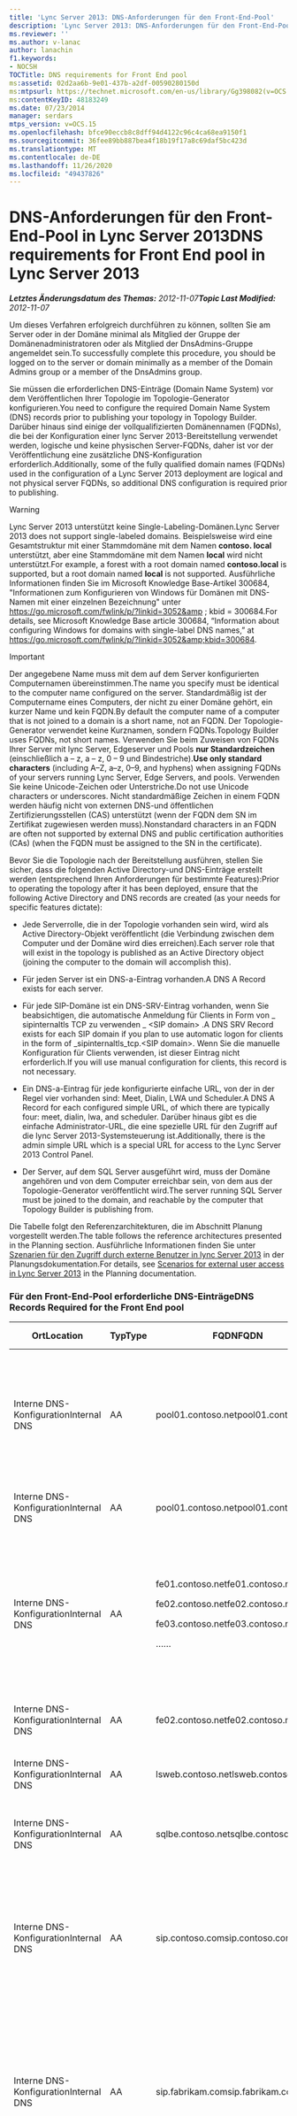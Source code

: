 ```yaml
---
title: 'Lync Server 2013: DNS-Anforderungen für den Front-End-Pool'
description: 'Lync Server 2013: DNS-Anforderungen für den Front-End-Pool.'
ms.reviewer: ''
ms.author: v-lanac
author: lanachin
f1.keywords:
- NOCSH
TOCTitle: DNS requirements for Front End pool
ms:assetid: 02d2aa6b-9e01-437b-a2df-00590280150d
ms:mtpsurl: https://technet.microsoft.com/en-us/library/Gg398082(v=OCS.15)
ms:contentKeyID: 48183249
ms.date: 07/23/2014
manager: serdars
mtps_version: v=OCS.15
ms.openlocfilehash: bfce90eccb8c8dff94d4122c96c4ca68ea9150f1
ms.sourcegitcommit: 36fee89bb887bea4f18b19f17a8c69daf5bc423d
ms.translationtype: MT
ms.contentlocale: de-DE
ms.lasthandoff: 11/26/2020
ms.locfileid: "49437826"
---
```

# <a name="dns-requirements-for-front-end-pool-in-lync-server-2013"></a><span data-ttu-id="20953-103">DNS-Anforderungen für den Front-End-Pool in Lync Server 2013</span><span class="sxs-lookup"><span data-stu-id="20953-103">DNS requirements for Front End pool in Lync Server 2013</span></span>

<div data-xmlns="http://www.w3.org/1999/xhtml">

<div class="topic" data-xmlns="http://www.w3.org/1999/xhtml" data-msxsl="urn:schemas-microsoft-com:xslt" data-cs="https://msdn.microsoft.com/">

<div data-asp="https://msdn2.microsoft.com/asp">



</div>

<div id="mainSection">

<div id="mainBody"><span data-ttu-id="20953-104">

<span> </span></span><span class="sxs-lookup"><span data-stu-id="20953-104">

<span> </span></span></span>

<span data-ttu-id="20953-105">_**Letztes Änderungsdatum des Themas:** 2012-11-07_</span><span class="sxs-lookup"><span data-stu-id="20953-105">_**Topic Last Modified:** 2012-11-07_</span></span>

<span data-ttu-id="20953-106">Um dieses Verfahren erfolgreich durchführen zu können, sollten Sie am Server oder in der Domäne minimal als Mitglied der Gruppe der Domänenadministratoren oder als Mitglied der DnsAdmins-Gruppe angemeldet sein.</span><span class="sxs-lookup"><span data-stu-id="20953-106">To successfully complete this procedure, you should be logged on to the server or domain minimally as a member of the Domain Admins group or a member of the DnsAdmins group.</span></span>

<span data-ttu-id="20953-107">Sie müssen die erforderlichen DNS-Einträge (Domain Name System) vor dem Veröffentlichen Ihrer Topologie im Topologie-Generator konfigurieren.</span><span class="sxs-lookup"><span data-stu-id="20953-107">You need to configure the required Domain Name System (DNS) records prior to publishing your topology in Topology Builder.</span></span> <span data-ttu-id="20953-108">Darüber hinaus sind einige der vollqualifizierten Domänennamen (FQDNs), die bei der Konfiguration einer lync Server 2013-Bereitstellung verwendet werden, logische und keine physischen Server-FQDNs, daher ist vor der Veröffentlichung eine zusätzliche DNS-Konfiguration erforderlich.</span><span class="sxs-lookup"><span data-stu-id="20953-108">Additionally, some of the fully qualified domain names (FQDNs) used in the configuration of a Lync Server 2013 deployment are logical and not physical server FQDNs, so additional DNS configuration is required prior to publishing.</span></span>

<div>


> [!WARNING]  
> <span data-ttu-id="20953-109">Lync Server 2013 unterstützt keine Single-Labeling-Domänen.</span><span class="sxs-lookup"><span data-stu-id="20953-109">Lync Server 2013 does not support single-labeled domains.</span></span> <span data-ttu-id="20953-110">Beispielsweise wird eine Gesamtstruktur mit einer Stammdomäne mit dem Namen <STRONG>contoso. local</STRONG> unterstützt, aber eine Stammdomäne mit dem Namen <STRONG>local</STRONG> wird nicht unterstützt.</span><span class="sxs-lookup"><span data-stu-id="20953-110">For example, a forest with a root domain named <STRONG>contoso.local</STRONG> is supported, but a root domain named <STRONG>local</STRONG> is not supported.</span></span> <span data-ttu-id="20953-111">Ausführliche Informationen finden Sie im Microsoft Knowledge Base-Artikel 300684, "Informationen zum Konfigurieren von Windows für Domänen mit DNS-Namen mit einer einzelnen Bezeichnung" unter <A class=uri href="https://go.microsoft.com/fwlink/p/?linkid=3052%26kbid=300684"> https://go.microsoft.com/fwlink/p/?linkid=3052&amp ; kbid = 300684</A>.</span><span class="sxs-lookup"><span data-stu-id="20953-111">For details, see Microsoft Knowledge Base article 300684, “Information about configuring Windows for domains with single-label DNS names,” at <A class=uri href="https://go.microsoft.com/fwlink/p/?linkid=3052%26kbid=300684">https://go.microsoft.com/fwlink/p/?linkid=3052&amp;kbid=300684</A>.</span></span>



</div>

<div>


> [!IMPORTANT]  
> <span data-ttu-id="20953-112">Der angegebene Name muss mit dem auf dem Server konfigurierten Computernamen übereinstimmen.</span><span class="sxs-lookup"><span data-stu-id="20953-112">The name you specify must be identical to the computer name configured on the server.</span></span> <span data-ttu-id="20953-113">Standardmäßig ist der Computername eines Computers, der nicht zu einer Domäne gehört, ein kurzer Name und kein FQDN.</span><span class="sxs-lookup"><span data-stu-id="20953-113">By default the computer name of a computer that is not joined to a domain is a short name, not an FQDN.</span></span> <span data-ttu-id="20953-114">Der Topologie-Generator verwendet keine Kurznamen, sondern FQDNs.</span><span class="sxs-lookup"><span data-stu-id="20953-114">Topology Builder uses FQDNs, not short names.</span></span> <span data-ttu-id="20953-115">Verwenden Sie beim Zuweisen von FQDNs Ihrer Server mit lync Server, Edgeserver und Pools <STRONG>nur Standardzeichen</STRONG> (einschließlich a – z, a – z, 0 – 9 und Bindestriche).</span><span class="sxs-lookup"><span data-stu-id="20953-115"><STRONG>Use only standard characters</STRONG> (including A–Z, a–z, 0–9, and hyphens) when assigning FQDNs of your servers running Lync Server, Edge Servers, and pools.</span></span> <span data-ttu-id="20953-116">Verwenden Sie keine Unicode-Zeichen oder Unterstriche.</span><span class="sxs-lookup"><span data-stu-id="20953-116">Do not use Unicode characters or underscores.</span></span> <span data-ttu-id="20953-117">Nicht standardmäßige Zeichen in einem FQDN werden häufig nicht von externen DNS-und öffentlichen Zertifizierungsstellen (CAS) unterstützt (wenn der FQDN dem SN im Zertifikat zugewiesen werden muss).</span><span class="sxs-lookup"><span data-stu-id="20953-117">Nonstandard characters in an FQDN are often not supported by external DNS and public certification authorities (CAs) (when the FQDN must be assigned to the SN in the certificate).</span></span>



</div>

<span data-ttu-id="20953-118">Bevor Sie die Topologie nach der Bereitstellung ausführen, stellen Sie sicher, dass die folgenden Active Directory-und DNS-Einträge erstellt werden (entsprechend Ihren Anforderungen für bestimmte Features):</span><span class="sxs-lookup"><span data-stu-id="20953-118">Prior to operating the topology after it has been deployed, ensure that the following Active Directory and DNS records are created (as your needs for specific features dictate):</span></span>

  - <span data-ttu-id="20953-119">Jede Serverrolle, die in der Topologie vorhanden sein wird, wird als Active Directory-Objekt veröffentlicht (die Verbindung zwischen dem Computer und der Domäne wird dies erreichen).</span><span class="sxs-lookup"><span data-stu-id="20953-119">Each server role that will exist in the topology is published as an Active Directory object (joining the computer to the domain will accomplish this).</span></span>

  - <span data-ttu-id="20953-120">Für jeden Server ist ein DNS-a-Eintrag vorhanden.</span><span class="sxs-lookup"><span data-stu-id="20953-120">A DNS A Record exists for each server.</span></span>

  - <span data-ttu-id="20953-121">Für jede SIP-Domäne ist ein DNS-SRV-Eintrag vorhanden, wenn Sie beabsichtigen, die automatische Anmeldung für Clients in Form von \_ sipinternaltls TCP zu verwenden \_ \<SIP domain\> .</span><span class="sxs-lookup"><span data-stu-id="20953-121">A DNS SRV Record exists for each SIP domain if you plan to use automatic logon for clients in the form of \_sipinternaltls\_tcp.\<SIP domain\>.</span></span> <span data-ttu-id="20953-122">Wenn Sie die manuelle Konfiguration für Clients verwenden, ist dieser Eintrag nicht erforderlich.</span><span class="sxs-lookup"><span data-stu-id="20953-122">If you will use manual configuration for clients, this record is not necessary.</span></span>

  - <span data-ttu-id="20953-123">Ein DNS-a-Eintrag für jede konfigurierte einfache URL, von der in der Regel vier vorhanden sind: Meet, Dialin, LWA und Scheduler.</span><span class="sxs-lookup"><span data-stu-id="20953-123">A DNS A Record for each configured simple URL, of which there are typically four: meet, dialin, lwa, and scheduler.</span></span> <span data-ttu-id="20953-124">Darüber hinaus gibt es die einfache Administrator-URL, die eine spezielle URL für den Zugriff auf die lync Server 2013-Systemsteuerung ist.</span><span class="sxs-lookup"><span data-stu-id="20953-124">Additionally, there is the admin simple URL which is a special URL for access to the Lync Server 2013 Control Panel.</span></span>

  - <span data-ttu-id="20953-125">Der Server, auf dem SQL Server ausgeführt wird, muss der Domäne angehören und von dem Computer erreichbar sein, von dem aus der Topologie-Generator veröffentlicht wird.</span><span class="sxs-lookup"><span data-stu-id="20953-125">The server running SQL Server must be joined to the domain, and reachable by the computer that Topology Builder is publishing from.</span></span>

<span data-ttu-id="20953-126">Die Tabelle folgt den Referenzarchitekturen, die im Abschnitt Planung vorgestellt werden.</span><span class="sxs-lookup"><span data-stu-id="20953-126">The table follows the reference architectures presented in the Planning section.</span></span> <span data-ttu-id="20953-127">Ausführliche Informationen finden Sie unter [Szenarien für den Zugriff durch externe Benutzer in lync Server 2013](lync-server-2013-scenarios-for-external-user-access.md) in der Planungsdokumentation.</span><span class="sxs-lookup"><span data-stu-id="20953-127">For details, see [Scenarios for external user access in Lync Server 2013](lync-server-2013-scenarios-for-external-user-access.md) in the Planning documentation.</span></span>

<div id="sectionSection0" class="section">

### <a name="dns-records-required-for-the-front-end-pool"></a><span data-ttu-id="20953-128">Für den Front-End-Pool erforderliche DNS-Einträge</span><span class="sxs-lookup"><span data-stu-id="20953-128">DNS Records Required for the Front End pool</span></span>

<table>
<colgroup>
<col style="width: 25%" />
<col style="width: 25%" />
<col style="width: 25%" />
<col style="width: 25%" />
</colgroup>
<thead>
<tr class="header">
<th><span data-ttu-id="20953-129">Ort</span><span class="sxs-lookup"><span data-stu-id="20953-129">Location</span></span></th>
<th><span data-ttu-id="20953-130">Typ</span><span class="sxs-lookup"><span data-stu-id="20953-130">Type</span></span></th>
<th><span data-ttu-id="20953-131">FQDN</span><span class="sxs-lookup"><span data-stu-id="20953-131">FQDN</span></span></th>
<th><span data-ttu-id="20953-132">Karten/Kommentare</span><span class="sxs-lookup"><span data-stu-id="20953-132">Maps to/Comments</span></span></th>
</tr>
</thead>
<tbody>
<tr class="odd">
<td><p><span data-ttu-id="20953-133">Interne DNS-Konfiguration</span><span class="sxs-lookup"><span data-stu-id="20953-133">Internal DNS</span></span></p></td>
<td><p><span data-ttu-id="20953-134">A</span><span class="sxs-lookup"><span data-stu-id="20953-134">A</span></span></p></td>
<td><p><span data-ttu-id="20953-135">pool01.contoso.net</span><span class="sxs-lookup"><span data-stu-id="20953-135">pool01.contoso.net</span></span></p></td>
<td><p><span data-ttu-id="20953-136">Pool01 (DNS-Lastenausgleich).</span><span class="sxs-lookup"><span data-stu-id="20953-136">Pool01 (DNS load balancing).</span></span> <span data-ttu-id="20953-137">Erfordert einen DNS-a-Eintrag für die IP-Adresse jedes Front-End-Servers innerhalb des Pools, der dem Pool-FQDN zugeordnet ist.</span><span class="sxs-lookup"><span data-stu-id="20953-137">Requires a DNS A record for the IP address of each Front End Server within the pool, mapping to the pool FQDN.</span></span></p></td>
</tr>
<tr class="even">
<td><p><span data-ttu-id="20953-138">Interne DNS-Konfiguration</span><span class="sxs-lookup"><span data-stu-id="20953-138">Internal DNS</span></span></p></td>
<td><p><span data-ttu-id="20953-139">A</span><span class="sxs-lookup"><span data-stu-id="20953-139">A</span></span></p></td>
<td><p><span data-ttu-id="20953-140">pool01.contoso.net</span><span class="sxs-lookup"><span data-stu-id="20953-140">pool01.contoso.net</span></span></p></td>
<td><p><span data-ttu-id="20953-141">Pool01 (Virtual IP (VIP) of Hardware Load Balancer).</span><span class="sxs-lookup"><span data-stu-id="20953-141">Pool01 (virtual IP (VIP) of hardware load balancer).</span></span></p></td>
</tr>
<tr class="odd">
<td><p><span data-ttu-id="20953-142">Interne DNS-Konfiguration</span><span class="sxs-lookup"><span data-stu-id="20953-142">Internal DNS</span></span></p></td>
<td><p><span data-ttu-id="20953-143">A</span><span class="sxs-lookup"><span data-stu-id="20953-143">A</span></span></p></td>
<td><p><span data-ttu-id="20953-144">fe01.contoso.net</span><span class="sxs-lookup"><span data-stu-id="20953-144">fe01.contoso.net</span></span></p>
<p><span data-ttu-id="20953-145">fe02.contoso.net</span><span class="sxs-lookup"><span data-stu-id="20953-145">fe02.contoso.net</span></span></p>
<p><span data-ttu-id="20953-146">fe03.contoso.net</span><span class="sxs-lookup"><span data-stu-id="20953-146">fe03.contoso.net</span></span></p>
<p><span data-ttu-id="20953-147">…</span><span class="sxs-lookup"><span data-stu-id="20953-147">…</span></span></p></td>
<td><p><span data-ttu-id="20953-148">Pool01-Front-End-Server (Knoten 1).</span><span class="sxs-lookup"><span data-stu-id="20953-148">Pool01 Front End Server (NODE 1).</span></span></p>
<p><span data-ttu-id="20953-149">Pool01-Front-End-Server (Knoten 2).</span><span class="sxs-lookup"><span data-stu-id="20953-149">Pool01 Front End Server (NODE 2).</span></span></p>
<p><span data-ttu-id="20953-150">Pool01-Front-End-Server (Knoten 3).</span><span class="sxs-lookup"><span data-stu-id="20953-150">Pool01 Front End Server (NODE 3).</span></span></p>
<p><span data-ttu-id="20953-151">…</span><span class="sxs-lookup"><span data-stu-id="20953-151">…</span></span></p></td>
</tr>
<tr class="even">
<td><p><span data-ttu-id="20953-152">Interne DNS-Konfiguration</span><span class="sxs-lookup"><span data-stu-id="20953-152">Internal DNS</span></span></p></td>
<td><p><span data-ttu-id="20953-153">A</span><span class="sxs-lookup"><span data-stu-id="20953-153">A</span></span></p></td>
<td><p><span data-ttu-id="20953-154">fe02.contoso.net</span><span class="sxs-lookup"><span data-stu-id="20953-154">fe02.contoso.net</span></span></p></td>
<td><p><span data-ttu-id="20953-155">Pool01-Front-End-Server (Knoten 2).</span><span class="sxs-lookup"><span data-stu-id="20953-155">Pool01 Front End Server (NODE 2).</span></span></p></td>
</tr>
<tr class="odd">
<td><p><span data-ttu-id="20953-156">Interne DNS-Konfiguration</span><span class="sxs-lookup"><span data-stu-id="20953-156">Internal DNS</span></span></p></td>
<td><p><span data-ttu-id="20953-157">A</span><span class="sxs-lookup"><span data-stu-id="20953-157">A</span></span></p></td>
<td><p><span data-ttu-id="20953-158">lsweb.contoso.net</span><span class="sxs-lookup"><span data-stu-id="20953-158">lsweb.contoso.net</span></span></p></td>
<td><p><span data-ttu-id="20953-159">Pool01 (VIP) für Client-to-Server-Webverkehr.</span><span class="sxs-lookup"><span data-stu-id="20953-159">Pool01 (VIP) for client-to-server web traffic.</span></span></p></td>
</tr>
<tr class="even">
<td><p><span data-ttu-id="20953-160">Interne DNS-Konfiguration</span><span class="sxs-lookup"><span data-stu-id="20953-160">Internal DNS</span></span></p></td>
<td><p><span data-ttu-id="20953-161">A</span><span class="sxs-lookup"><span data-stu-id="20953-161">A</span></span></p></td>
<td><p><span data-ttu-id="20953-162">sqlbe.contoso.net</span><span class="sxs-lookup"><span data-stu-id="20953-162">sqlbe.contoso.net</span></span></p></td>
<td><p><span data-ttu-id="20953-163">Pool01-Back-End-Server mit SQL Server 2008 R2</span><span class="sxs-lookup"><span data-stu-id="20953-163">Pool01 Back End Server running SQL Server 2008 R2.</span></span></p></td>
</tr>
<tr class="odd">
<td><p><span data-ttu-id="20953-164">Interne DNS-Konfiguration</span><span class="sxs-lookup"><span data-stu-id="20953-164">Internal DNS</span></span></p></td>
<td><p><span data-ttu-id="20953-165">A</span><span class="sxs-lookup"><span data-stu-id="20953-165">A</span></span></p></td>
<td><p><span data-ttu-id="20953-166">sip.contoso.com</span><span class="sxs-lookup"><span data-stu-id="20953-166">sip.contoso.com</span></span></p></td>
<td><p><span data-ttu-id="20953-167">Erforderlich für lync Phone Edition oder automatische Anmeldung von Clients ohne DNS-SRV-Einträge und für strikte Domänenübereinstimmung.</span><span class="sxs-lookup"><span data-stu-id="20953-167">Required for Lync Phone Edition, or automatic logon of clients without DNS SRV records, and for strict domain matching.</span></span> <span data-ttu-id="20953-168">In allen Fällen nicht erforderlich.</span><span class="sxs-lookup"><span data-stu-id="20953-168">Not required in all cases.</span></span></p></td>
</tr>
<tr class="even">
<td><p><span data-ttu-id="20953-169">Interne DNS-Konfiguration</span><span class="sxs-lookup"><span data-stu-id="20953-169">Internal DNS</span></span></p></td>
<td><p><span data-ttu-id="20953-170">A</span><span class="sxs-lookup"><span data-stu-id="20953-170">A</span></span></p></td>
<td><p><span data-ttu-id="20953-171">sip.fabrikam.com</span><span class="sxs-lookup"><span data-stu-id="20953-171">sip.fabrikam.com</span></span></p></td>
<td><p><span data-ttu-id="20953-172">Nimmt eine zweite SIP-Domäne an.</span><span class="sxs-lookup"><span data-stu-id="20953-172">Assumes a second SIP domain.</span></span> <span data-ttu-id="20953-173">Erforderlich für lync Phone Edition, automatische Anmeldung von Clients ohne DNS-SRV-Einträge und für strikte Domänenübereinstimmung.</span><span class="sxs-lookup"><span data-stu-id="20953-173">Required for Lync Phone Edition, automatic logon of clients without DNS SRV records, and for strict domain matching.</span></span> <span data-ttu-id="20953-174">In allen Fällen nicht erforderlich.</span><span class="sxs-lookup"><span data-stu-id="20953-174">Not required in all cases.</span></span></p></td>
</tr>
<tr class="odd">
<td><p><span data-ttu-id="20953-175">Interne DNS-Konfiguration</span><span class="sxs-lookup"><span data-stu-id="20953-175">Internal DNS</span></span></p></td>
<td><p><span data-ttu-id="20953-176">A</span><span class="sxs-lookup"><span data-stu-id="20953-176">A</span></span></p></td>
<td><p><span data-ttu-id="20953-177">dialin.contoso.com</span><span class="sxs-lookup"><span data-stu-id="20953-177">dialin.contoso.com</span></span></p></td>
<td><p><span data-ttu-id="20953-178">Einfache URL für intern veröffentlichte Einwahlkonferenzen – der Front-End-Server (oder Director, falls installiert) reagiert auf einfache URL-Abfragen.</span><span class="sxs-lookup"><span data-stu-id="20953-178">Simple URL for dial-in conferencing published internally – Front End Server (or Director, if installed) responds to simple URL queries.</span></span></p></td>
</tr>
<tr class="even">
<td><p><span data-ttu-id="20953-179">Interne DNS-Konfiguration</span><span class="sxs-lookup"><span data-stu-id="20953-179">Internal DNS</span></span></p></td>
<td><p><span data-ttu-id="20953-180">A</span><span class="sxs-lookup"><span data-stu-id="20953-180">A</span></span></p></td>
<td><p><span data-ttu-id="20953-181">meet.contoso.com</span><span class="sxs-lookup"><span data-stu-id="20953-181">meet.contoso.com</span></span></p></td>
<td><p><span data-ttu-id="20953-182">Einfache URL für intern veröffentlichte Konferenzen – der Front-End-Server (oder Director, falls installiert) reagiert auf einfache URL-Abfragen.</span><span class="sxs-lookup"><span data-stu-id="20953-182">Simple URL for conferences published internally – Front End Server (or Director, if installed) responds to simple URL queries.</span></span></p></td>
</tr>
<tr class="odd">
<td><p><span data-ttu-id="20953-183">Interne DNS-Konfiguration</span><span class="sxs-lookup"><span data-stu-id="20953-183">Internal DNS</span></span></p></td>
<td><p><span data-ttu-id="20953-184">A</span><span class="sxs-lookup"><span data-stu-id="20953-184">A</span></span></p></td>
<td><p><span data-ttu-id="20953-185">admin.contoso.com</span><span class="sxs-lookup"><span data-stu-id="20953-185">admin.contoso.com</span></span></p>
<p><span data-ttu-id="20953-186">admin</span><span class="sxs-lookup"><span data-stu-id="20953-186">admin</span></span></p></td>
<td><p><span data-ttu-id="20953-187">Optionaler Eintrag, einfache URL für lync Server 2013 Control Panel intern veröffentlicht-Front-End-Server (oder Director, falls installiert) reagiert auf einfache URL-Abfragen.</span><span class="sxs-lookup"><span data-stu-id="20953-187">Optional record, simple URL for Lync Server 2013 Control Panel published internally - Front End Server (or Director, if installed) responds to simple URL queries.</span></span> <span data-ttu-id="20953-188">Es wird nur Hostname (kein Domänenname) empfohlen.</span><span class="sxs-lookup"><span data-stu-id="20953-188">Host name only (no domain name) is recommended.</span></span></p></td>
</tr>
</tbody>
</table>


<div>


> [!NOTE]  
> <span data-ttu-id="20953-189">VIP = virtuelle IP-Adresse für das Hardware Load Balancer</span><span class="sxs-lookup"><span data-stu-id="20953-189">VIP = Virtual IP address for hardware load balancer</span></span>



</div>

</div>

<div>

## <a name="dns-srv-records-for-the-front-end-pool"></a><span data-ttu-id="20953-190">DNS-SRV-Einträge für den Front-End-Pool</span><span class="sxs-lookup"><span data-stu-id="20953-190">DNS SRV Records for the Front End pool</span></span>


<table style="width:100%;">
<colgroup>
<col style="width: 16%" />
<col style="width: 16%" />
<col style="width: 16%" />
<col style="width: 16%" />
<col style="width: 16%" />
<col style="width: 16%" />
</colgroup>
<thead>
<tr class="header">
<th><span data-ttu-id="20953-191">Ort</span><span class="sxs-lookup"><span data-stu-id="20953-191">Location</span></span></th>
<th><span data-ttu-id="20953-192">Typ</span><span class="sxs-lookup"><span data-stu-id="20953-192">Type</span></span></th>
<th><span data-ttu-id="20953-193">FQDN</span><span class="sxs-lookup"><span data-stu-id="20953-193">FQDN</span></span></th>
<th><span data-ttu-id="20953-194">Ziel-FQDN</span><span class="sxs-lookup"><span data-stu-id="20953-194">Target FQDN</span></span></th>
<th><span data-ttu-id="20953-195">Port</span><span class="sxs-lookup"><span data-stu-id="20953-195">Port</span></span></th>
<th><span data-ttu-id="20953-196">Karten/Kommentare</span><span class="sxs-lookup"><span data-stu-id="20953-196">Maps to/Comments</span></span></th>
</tr>
</thead>
<tbody>
<tr class="odd">
<td><p><span data-ttu-id="20953-197">Interne DNS-Konfiguration</span><span class="sxs-lookup"><span data-stu-id="20953-197">Internal DNS</span></span></p></td>
<td><p><span data-ttu-id="20953-198">SRV</span><span class="sxs-lookup"><span data-stu-id="20953-198">SRV</span></span></p></td>
<td><p><span data-ttu-id="20953-199">_sipinternaltls _sipinternaltls._tcp. contoso. com</span><span class="sxs-lookup"><span data-stu-id="20953-199">_sipinternaltls._tcp.contoso.com</span></span></p></td>
<td><p><span data-ttu-id="20953-200">pool01.contoso.com</span><span class="sxs-lookup"><span data-stu-id="20953-200">pool01.contoso.com</span></span></p></td>
<td><p><span data-ttu-id="20953-201">5061</span><span class="sxs-lookup"><span data-stu-id="20953-201">5061</span></span></p></td>
<td><p><span data-ttu-id="20953-202">Erforderlich für die automatische Konfiguration von lync 2013-Clients, um intern zu arbeiten.</span><span class="sxs-lookup"><span data-stu-id="20953-202">Required for automatic configuration of Lync 2013 clients to work internally.</span></span></p></td>
</tr>
<tr class="even">
<td><p><span data-ttu-id="20953-203">Interne DNS-Konfiguration</span><span class="sxs-lookup"><span data-stu-id="20953-203">Internal DNS</span></span></p></td>
<td><p><span data-ttu-id="20953-204">SRV</span><span class="sxs-lookup"><span data-stu-id="20953-204">SRV</span></span></p></td>
<td><p><span data-ttu-id="20953-205">_sipinternaltls _sipinternaltls._tcp. fabrikam. com</span><span class="sxs-lookup"><span data-stu-id="20953-205">_sipinternaltls._tcp.fabrikam.com</span></span></p></td>
<td><p><span data-ttu-id="20953-206">pool01.fabrikam.com</span><span class="sxs-lookup"><span data-stu-id="20953-206">pool01.fabrikam.com</span></span></p></td>
<td><p><span data-ttu-id="20953-207">5061</span><span class="sxs-lookup"><span data-stu-id="20953-207">5061</span></span></p></td>
<td><p><span data-ttu-id="20953-208">Erforderlich für die automatische Konfiguration von lync 2013-Clients, um intern zu arbeiten.</span><span class="sxs-lookup"><span data-stu-id="20953-208">Required for automatic configuration of Lync 2013 clients to work internally.</span></span></p></td>
</tr>
<tr class="odd">
<td><p><span data-ttu-id="20953-209">Interne DNS-Konfiguration</span><span class="sxs-lookup"><span data-stu-id="20953-209">Internal DNS</span></span></p></td>
<td><p><span data-ttu-id="20953-210">SRV</span><span class="sxs-lookup"><span data-stu-id="20953-210">SRV</span></span></p></td>
<td><p><span data-ttu-id="20953-211">_ntp._udp.contoso.com</span><span class="sxs-lookup"><span data-stu-id="20953-211">_ntp._udp.contoso.com</span></span></p></td>
<td><p><span data-ttu-id="20953-212">dc01.contoso.com</span><span class="sxs-lookup"><span data-stu-id="20953-212">dc01.contoso.com</span></span></p></td>
<td><p><span data-ttu-id="20953-213">123</span><span class="sxs-lookup"><span data-stu-id="20953-213">123</span></span></p></td>
<td><p><span data-ttu-id="20953-214">Für Geräte, auf denen lync Phone Edition ausgeführt wird, ist eine NTP-Quelle (Network Time Protocol) erforderlich.</span><span class="sxs-lookup"><span data-stu-id="20953-214">Network Time Protocol (NTP) source required for devices running Lync Phone Edition.</span></span> <span data-ttu-id="20953-215">Intern sollte dies auf den Domänencontroller verweisen.</span><span class="sxs-lookup"><span data-stu-id="20953-215">Internally, this should point to the domain controller.</span></span> <span data-ttu-id="20953-216">Wenn der Domänencontroller nicht definiert ist, wird versucht, den NTP-Server time.Windows.com zu verwenden.</span><span class="sxs-lookup"><span data-stu-id="20953-216">If the domain controller is not defined, it will try to use the NTP server time.windows.com.</span></span></p></td>
</tr>
</tbody>
</table><span data-ttu-id="20953-217">


</div>

</div>

<span> </span>

</div>

</div>

</span><span class="sxs-lookup"><span data-stu-id="20953-217">


</div>

</div>

<span> </span>

</div>

</div>

</span></span></div>

